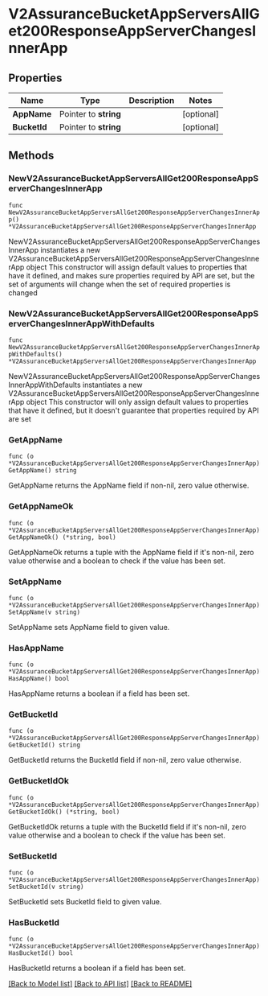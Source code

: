 # V2AssuranceBucketAppServersAllGet200ResponseAppServerChangesInnerApp

## Properties

Name | Type | Description | Notes
------------ | ------------- | ------------- | -------------
**AppName** | Pointer to **string** |  | [optional] 
**BucketId** | Pointer to **string** |  | [optional] 

## Methods

### NewV2AssuranceBucketAppServersAllGet200ResponseAppServerChangesInnerApp

`func NewV2AssuranceBucketAppServersAllGet200ResponseAppServerChangesInnerApp() *V2AssuranceBucketAppServersAllGet200ResponseAppServerChangesInnerApp`

NewV2AssuranceBucketAppServersAllGet200ResponseAppServerChangesInnerApp instantiates a new V2AssuranceBucketAppServersAllGet200ResponseAppServerChangesInnerApp object
This constructor will assign default values to properties that have it defined,
and makes sure properties required by API are set, but the set of arguments
will change when the set of required properties is changed

### NewV2AssuranceBucketAppServersAllGet200ResponseAppServerChangesInnerAppWithDefaults

`func NewV2AssuranceBucketAppServersAllGet200ResponseAppServerChangesInnerAppWithDefaults() *V2AssuranceBucketAppServersAllGet200ResponseAppServerChangesInnerApp`

NewV2AssuranceBucketAppServersAllGet200ResponseAppServerChangesInnerAppWithDefaults instantiates a new V2AssuranceBucketAppServersAllGet200ResponseAppServerChangesInnerApp object
This constructor will only assign default values to properties that have it defined,
but it doesn't guarantee that properties required by API are set

### GetAppName

`func (o *V2AssuranceBucketAppServersAllGet200ResponseAppServerChangesInnerApp) GetAppName() string`

GetAppName returns the AppName field if non-nil, zero value otherwise.

### GetAppNameOk

`func (o *V2AssuranceBucketAppServersAllGet200ResponseAppServerChangesInnerApp) GetAppNameOk() (*string, bool)`

GetAppNameOk returns a tuple with the AppName field if it's non-nil, zero value otherwise
and a boolean to check if the value has been set.

### SetAppName

`func (o *V2AssuranceBucketAppServersAllGet200ResponseAppServerChangesInnerApp) SetAppName(v string)`

SetAppName sets AppName field to given value.

### HasAppName

`func (o *V2AssuranceBucketAppServersAllGet200ResponseAppServerChangesInnerApp) HasAppName() bool`

HasAppName returns a boolean if a field has been set.

### GetBucketId

`func (o *V2AssuranceBucketAppServersAllGet200ResponseAppServerChangesInnerApp) GetBucketId() string`

GetBucketId returns the BucketId field if non-nil, zero value otherwise.

### GetBucketIdOk

`func (o *V2AssuranceBucketAppServersAllGet200ResponseAppServerChangesInnerApp) GetBucketIdOk() (*string, bool)`

GetBucketIdOk returns a tuple with the BucketId field if it's non-nil, zero value otherwise
and a boolean to check if the value has been set.

### SetBucketId

`func (o *V2AssuranceBucketAppServersAllGet200ResponseAppServerChangesInnerApp) SetBucketId(v string)`

SetBucketId sets BucketId field to given value.

### HasBucketId

`func (o *V2AssuranceBucketAppServersAllGet200ResponseAppServerChangesInnerApp) HasBucketId() bool`

HasBucketId returns a boolean if a field has been set.


[[Back to Model list]](../README.md#documentation-for-models) [[Back to API list]](../README.md#documentation-for-api-endpoints) [[Back to README]](../README.md)


